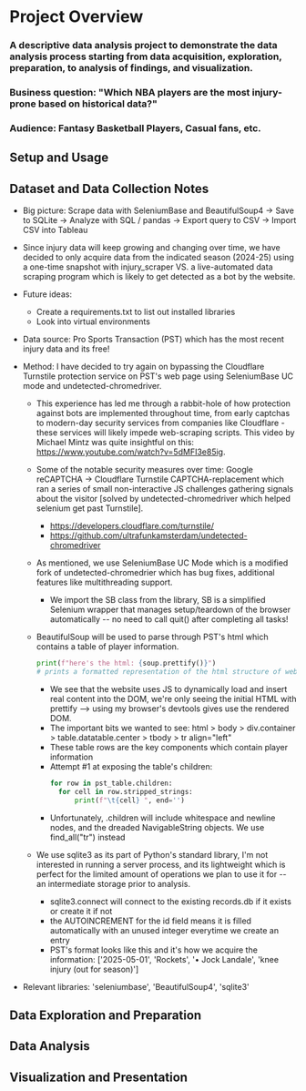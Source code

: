 # Project Overview 

### A descriptive data analysis project to demonstrate the data analysis process starting from data acquisition, exploration, preparation, to analysis of findings, and visualization. 

### Business question: "Which NBA players are the most injury-prone based on historical data?"

### Audience: Fantasy Basketball Players, Casual fans, etc.

## Setup and Usage 

## Dataset and Data Collection Notes
- Big picture: Scrape data with SeleniumBase and BeautifulSoup4 -> Save to SQLite -> Analyze with SQL / pandas -> Export query to CSV -> Import CSV into Tableau

- Since injury data will keep growing and changing over time, we have decided to only acquire data from the indicated season (2024-25) using a one-time snapshot with injury_scraper VS. a live-automated data scraping program which is likely to get detected as a bot by the website.
  
- Future ideas: 
  - Create a requirements.txt to list out installed libraries
  - Look into virtual environments
- Data source: Pro Sports Transaction (PST) which has the most recent injury data and its free!
  

- Method: I have decided to try again on bypassing the Cloudflare Turnstile protection service on PST's web page using SeleniumBase UC mode and undetected-chromedriver. 
  - This experience has led me through a rabbit-hole of how protection against bots are implemented throughout time, from early captchas to modern-day security services from companies like Cloudflare - these services will likely impede web-scraping scripts. This video by Michael Mintz was quite insightful on this: https://www.youtube.com/watch?v=5dMFI3e85ig.
  - Some of the notable security measures over time: Google reCAPTCHA -> Cloudflare Turnstile CAPTCHA-replacement which ran a series of small non-interactive JS challenges gathering signals about the visitor [solved by undetected-chromedriver which helped selenium get past Turnstile].
    - https://developers.cloudflare.com/turnstile/
    - https://github.com/ultrafunkamsterdam/undetected-chromedriver

  - As mentioned, we use SeleniumBase UC Mode which is a modified fork of undetected-chromedrier which has bug fixes, additional features like multithreading support. 
    - We import the SB class from the library, SB is a simplified Selenium wrapper that manages setup/teardown of the browser automatically -- no need to call quit() after completing all tasks!
  
  - BeautifulSoup will be used to parse through PST's html which contains a table of player information.
     ```python 
     print(f"here's the html: {soup.prettify()}") 
    # prints a formatted representation of the html structure of website
     ```
    - We see that the website uses JS to dynamically load and insert real content into the DOM, we're only seeing the initial HTML with prettify --> using my browser's devtools gives use the rendered DOM.
    - The important bits we wanted to see: html > body > div.container > table.datatable.center > tbody > tr align="left"
    - These table rows are the key components which contain player information
    - Attempt #1 at exposing the table's children: 
      ```python
      for row in pst_table.children:
        for cell in row.stripped_strings:
            print(f"\t{cell} ", end='')
      ```
    - Unfortunately, .children will include whitespace and newline nodes, and the dreaded NavigableString objects. We use find_all("tr") instead
  
  - We use sqlite3 as its part of Python's standard library, I'm not interested in running a server process, and its lightweight which is perfect for the limited amount of operations we plan to use it for -- an intermediate storage prior to analysis.
    - sqlite3.connect will connect to the existing records.db if it exists or create it if not
    - the AUTOINCREMENT for the id field means it is filled automatically with an unused integer everytime we create an entry
    - PST's format looks like this and it's how we acquire the information: ['2025-05-01', 'Rockets', '• Jock Landale', 'knee injury (out for season)']

- Relevant libraries: 'seleniumbase', 'BeautifulSoup4', 'sqlite3'

## Data Exploration and Preparation

## Data Analysis

## Visualization and Presentation

